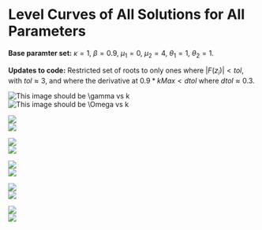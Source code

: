 # Level Curves of All Solutions for All Parameters
**Base paramter set:** $\kappa=1$, $\beta=0.9$, $\mu_1=0$, $\mu_2=4$, $\theta_1=1$, $\theta_2=1$.  

**Updates to code:** Restricted set of roots to only ones where $|F(z_i)| < tol$, with $tol \approx 3$, and where the derivative at $0.9*kMax < dtol$ where $dtol \approx 0.3$.

![This image should be $\gamma$ vs $k$](all_solutions/gammaVsk.png)  
![This image should be $\Omega$ vs $k$](all_solutions/OmegaVsk.png)

![](all_solutions/gammaVsbeta.png)  
![](all_solutions/OmegaVsbeta.png)

![](all_solutions/gammaVsmu1.png)  
![](all_solutions/OmegaVsmu1.png)

![](all_solutions/gammaVsmu2.png)  
![](all_solutions/OmegaVsmu2.png)

![](all_solutions/gammaVstheta1.png)  
![](all_solutions/OmegaVstheta1.png)

![](all_solutions/gammaVstheta2.png)  
![](all_solutions/OmegaVstheta2.png)

